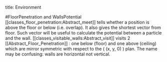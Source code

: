 title: Environment

#FloorPenetration and WallsPotential
[[classes_floor_penetration:Abstract_meet]] tells whether a position is above the floor
or below (i.e. overlap). It also gives the shortest vector from floor. Such vector will be useful
to calculate the potential between a particle and the wall.
[[classes_visitable_walls:Abstract_visit]] visits 2 [[Abstract_Floor_Penetration]] :
one below (floor) and one above (ceiling) which are mirror symmetric with respect to
the \( (x, y, 0) \) plan. The name may be confusing: walls are horizontal not vertical.
